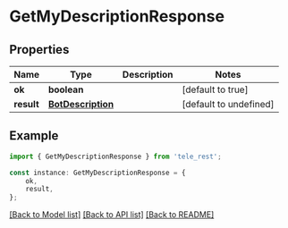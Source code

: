 # GetMyDescriptionResponse


## Properties

Name | Type | Description | Notes
------------ | ------------- | ------------- | -------------
**ok** | **boolean** |  | [default to true]
**result** | [**BotDescription**](BotDescription.md) |  | [default to undefined]

## Example

```typescript
import { GetMyDescriptionResponse } from 'tele_rest';

const instance: GetMyDescriptionResponse = {
    ok,
    result,
};
```

[[Back to Model list]](../README.md#documentation-for-models) [[Back to API list]](../README.md#documentation-for-api-endpoints) [[Back to README]](../README.md)

